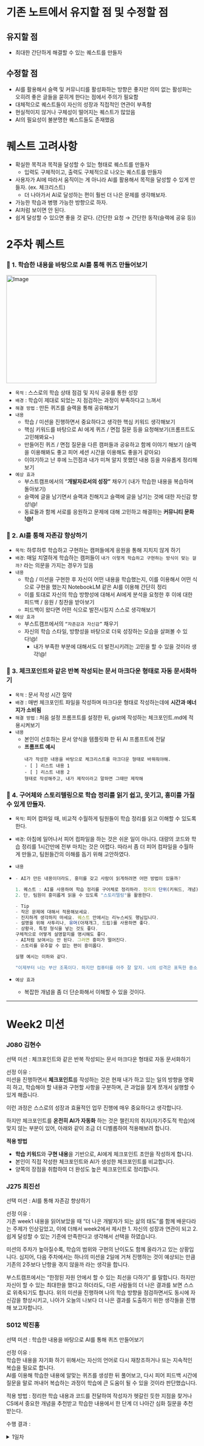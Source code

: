 # 기존 노트에서 유지할 점 및 수정할 점

## 유지할 점

- 최대한 간단하게 해결할 수 있는 퀘스트를 만들자

## 수정할 점

- AI를 활용해서 슬랙 및 커뮤니티를 활성화하는 방향은 좋지만 의미 없는 활성화는 오히려 좋은 글들을 묻히게 한다는 점에서 주의가 필요함
- 대체적으로 퀘스트들이 자신의 성장과 직접적인 연관이 부족함
- 현실적이지 않거나 구체성이 떨어지는 퀘스트가 많았음
- AI의 필요성이 불분명한 퀘스트들도 존재했음

# 퀘스트 고려사항

- 확실한 목적과 목적을 달성할 수 있는 형태로 퀘스트를 만들자
  - 입력도 구체적이고, 출력도 구체적으로 나오는 퀘스트를 만들자
- 사용자가 AI에 따라서 움직이는 게 아니라 AI를 활용해서 목적을 달성할 수 있게 만들자. (ex. 체크리스트)
  - 더 나아가서 AI로 달성하는 편이 훨씬 더 나은 문제를 생각해보자.
- 가능한 학습과 병행 가능한 방향으로 하자.
- AI처럼 보이면 안 된다.
- 쉽게 달성할 수 있으면 좋을 것 같다. (간단한 요청 → 간단한 동작(슬랙에 공유 등))

# 2주차 퀘스트

### 📌 1. 학습한 내용을 바탕으로 AI를 통해 퀴즈 만들어보기

<img width="395" height="285" alt="Image" src="https://github.com/user-attachments/assets/492b4fb5-5cd3-40c2-a4bd-ccbf13fc9ce7" />

- `목적` : 스스로의 학습 상태 점검 및 지식 공유를 통한 성장
- `배경` : 학습이 제대로 되었는 지 점검하는 과정이 부족하다고 느껴서
- `해결 방법` : 만든 퀴즈를 슬랙을 통해 공유해보기
- `내용`
  - 학습 / 미션을 진행하면서 중요하다고 생각한 핵심 키워드 생각해보기
  - 핵심 키워드를 바탕으로 AI 에게 퀴즈 / 면접 질문 등을 요청해보기(프롬프트도 고민해봐요~)
  - 만들어진 퀴즈 / 면접 질문을 다른 캠퍼들과 공유하고 함께 이야기 해보기 (슬랙을 이용해봐도 좋고 피어 세션 시간을 이용해도 좋을거 같아요)
  - 이야기하고 난 후에 느낀점과 내가 미쳐 알지 못했던 내용 등을 자유롭게 정리해보기
- `예상 효과`
  - 부스트캠프에서의 “**개발자로서의 성장”** 채우기 (내가 학습한 내용을 복습하며 돌아보기)
  - 슬랙에 글을 남기면서 슬랙과 친해지고 슬랙에 글을 남기는 것에 대한 자신감 향상!@!
  - 동료들과 함께 서로를 응원하고 문제에 대해 고민하고 해결하는 **커뮤니티 문화 !@!**

### 📌 2. AI를 통해 자존감 향상하기

- `목적`: 하루하루 학습하고 구현하는 캠퍼들에게 응원을 통해 지치지 않게 하기
- `배경`: 매일 치열하게 학습하는 캠퍼들이 `내가 이렇게 학습하고 구현하는 방식이 맞는 걸까?` 라는 의문을 가지는 경우가 있음
- `내용`
  - 학습 / 미션을 구현한 후 자신이 어떤 내용을 학습했는지, 이를 이용해서 어떤 식으로 구현을 했는지 NotebookLM 같은 AI를 이용해 간단히 정리
  - 이를 토대로 자신의 학습 방향성에 대해서 AI에게 분석을 요청한 후 이에 대한 피드백 / 응원 / 칭찬을 받아보기
  - 피드백이 왔다면 어떤 식으로 발전시킬지 스스로 생각해보기
- `예상 효과`
  - 부스트캠프에서의 `“자존감과 자신감”` 채우기
  - 자신의 학습 스타일, 방향성을 바탕으로 더욱 성장하는 모습을 살펴볼 수 있다!@!
    - 내가 부족한 부분에 대해서도 더 발전시키려는 고민을 할 수 있을 것이라 생각!@!

### 📌 3. 체크포인트와 같은 반복 작성되는 문서 마크다운 형태로 자동 문서화하기

- `목적` : 문서 작성 시간 절약
- `배경` : 매번 체크포인트 파일을 작성하며 마크다운 형태로 작성하는데에 **시간과 에너지가 소비됨**
- `해결 방법` : 처음 설정 프롬프트를 설정한 뒤, gist에 작성하는 체크포인트.md에 적용시켜보기
- `내용`
  - 본인이 선호하는 문서 양식을 템플릿화 한 뒤 AI 프롬프트에 전달
  - **프롬프트 예시**
    ```
    내가 작성한 내용을 바탕으로 체크리스트를 마크다운 형태로 바꿔줘야해.
    - [ ] 리스트 내용 1
    - [ ] 리스트 내용 2
    형태로 작성해주고, 내가 제작이라고 말하면 그때만 제작해
    ```

### 📌 4. 구어체와 스토리텔링으로 학습 정리를 읽기 쉽고, 웃기고, 흥미를 가질 수 있게 만들자.

- `목적`: 피어 컴파일 때, 비교적 수월하게 팀원들이 학습 정리를 읽고 이해할 수 있도록 한다.
- `배경`: 아침에 일어나서 피어 컴파일을 하는 것은 쉬운 일이 아니다. 대량의 코드와 학습 정리를 1시간만에 전부 마치는 것은 어렵다. 따라서 좀 더 피어 컴파일을 수월하게 만들고, 팀원들간의 이해를 돕기 위해 고안하였다.
- `내용`
- ```jsx
  - AI가 만든 내용이더라도, 흥미를 갖고 사람이 읽게하려면 어떤 방법이 있을까?

  1. 퀘스트 : AI를 사용하여 학습 정리를 구어체로 정리하라. 정리의 단위(키워드, 개념)은 직접 고를 수 있다.
  2. 단, 팀원이 흥미롭게 읽을 수 있도록 "스토리텔링"을 활용한다.

  - Tip
  - 작은 문제에 대해서 적용해보세요.
  - 진지하게 생각하지 마세요. 퀘스트 안에서는 리누스씨도 행님입니다.
  - 설명을 위해 사투리나, 유머(아재개그, 드립)를 사용하면 좋다.
  - 상황극, 특정 형식을 넣는 것도 좋다.
  구체적으로 어떻게 설명할지를 명시해도 좋다.
  - AI처럼 보여서는 안 된다. 그러면 흥미가 떨어진다.
  - 스토리를 유추할 수 없는 편이 흥미롭다.

  실행 예시는 이하와 같다.

  "이제부터 너는 부산 조폭이다. 하지만 컴퓨터를 아주 잘 알지. 너의 성격은 표독한 중소기업 과장이 아니라, 초등학생에게도 컴퓨터 과학을 가르칠 수 있는 인내력이 있는 선생님이다. 또한 너는 문서보다는 말로 표현 하는 것을 좋아한다. 그래서 문서가 아니라, 흥미로운 이야기나 설명을 곁들여서 사람을 설득하고 납득 시킬 수 있는 힘이 있다. 이해했지? 그리고 너는 부산사나이이므로 부산 사투리를 사용해야한다. 그래야지 이야기에 흥미가 더 생긴다. 그리고 햄은 부산 사나이기 때문에 부산의 행님 답게 말해야한다. 결코 네가 AI인 걸 들켜서는 안 된다. 문서 포맷은 존재하지 않으며, 반드시 평문으로 출력한다. 오직 서술방식만 사투리 구어체여야 한다"

  ```

- `예상 효과`
  - 복잡한 개념을 좀 더 단순화해서 이해할 수 있을 것이다.
 

----
# Week2 미션 

### J080 김현수
선택 미션  : 
체크포인트와 같은 반복 작성되는 문서 마크다운 형태로 자동 문서화하기  

선정 이유 :   
미션을 진행하면서 **체크포인트**를 작성하는 것은 현재 내가 하고 있는 일의 방향을 명확히 하고, 학습해야 할 내용과 구현할 사항을 구분하며, 큰 과업을 잘게 쪼개서 실행할 수 있게 해줍니다.  

이런 과정은 스스로의 성장과 효율적인 업무 진행에 매우 중요하다고 생각합니다.   

하지만 체크포인트를 **온전히 AI가 자동화** 하는 것은 챌린지의 취지(자기주도적 학습)에 맞지 않는 부분이 있어, 아래와 같이 조금 더 디벨롭하여 적용해보려 합니다.

**적용 방법** 
* **학습 키워드**와 **구현 내용**을 기반으로, AI에게 체크포인트 초안을 작성하게 합니다.
* 본인이 직접 작성한 체크포인트와 AI가 생성한 체크포인트를 비교합니다.
* 양쪽의 장점을 취합하여 더 완성도 높은 체크포인트로 정리합니다.

  
### J275 최진선
선택 미션  : 
AI를 통해 자존감 향상하기

선정 이유 :   
기존 week1 내용을 읽어보았을 때 “더 나은 개발자가 되는 삶의 태도”를 함께 배운다라는 주제가 인상깊었고, 이에 더해서 week2에서 제시한 1. 자신의 성장과 연관이 되고 2. 쉽게 달성할 수 있는 기준에 만족한다고 생각해서 선택을 하였습니다.

미션의 주차가 높아질수록, 학습의 범위와 구현의 난이도도 함께 올라가고 있는 상황입니다. 심지어, 다음 주차에서는 하나의 미션을 2일에 거쳐 진행하는 것이 예상되는 만큼 기존의 2주보다 난항을 겪지 않을까 라는 생각을 합니다.  

부스트캠프에서는 “한정된 자원 안에서 할 수 있는 최선을 다하기” 를 말합니다. 하지만 자신이 할 수 있는 최대한을 했다고 하더라도, 다른 사람들의 더 나은 결과를 보면 스스로 위축되기도 합니다. 위의 미션을 진행하며 나의 학습 방향을 점검하면서도 동시에 자신감을 향상시키고, 나아가 오늘의 나보다 더 나은 결과를 도출하기 위한 생각들을 진행해 보고자합니다.

### S012 박진홍
선택 미션  : 
학습한 내용을 바탕으로 AI를 통해 퀴즈 만들어보기

선정 이유 :   
학습한 내용을 자기화 하기 위해서는 자신의 언어로 다시 재창조하거나 또는 지속적인 복습을 필요로 합니다.  
AI를 이용해 학습한 내용에 알맞는 퀴즈를 생성한 뒤 풀어보고, 다시 피어 피드백 시간에 질문을 말로 꺼내어 복습하는 과정이 학습에 큰 도움이 될 수 있을 것이라 판단했습니다.  

적용 방법 :
정리한 학습 내용과 코드를 전달하여 작성자가 헷갈린 듯한 지점을 찾거나 CS에서 중요한 개념을 추천받고 학습한 내용에서 한 단계 더 나아간 심화 질문을 추천 받는다.  

수행 결과 :
<details>
  <summary> 1일차 </summary>
사용 AI: GPT 4.1
프롬프트: 학습 내용 파일 전달 후 "응용력이 필요한 퀴즈 5개 제시" 
활용: 디버깅 덕에게 문제를 읽고 스스로 답변하는 식으로 풀이

### 1. 스레드 풀과 데드락

아래 상황을 보고, 왜 스레드 풀 환경에서 데드락 위험이 더 커지는지 논리적으로 설명하시오.

> **상황**  
> 작업 A가 작업 B의 완료를 기다리는 동안,  
> 작업 B 역시 별도의 스레드 할당을 기다리고 있다.  
> 현재 모든 스레드는 다른 대기 중인 작업을 처리하느라 바쁘다.

- (1) 위와 같은 상황에서 "스레드 풀의 특성이 데드락 위험을 증가시키는 이유"를 구체적으로 기술하시오.
- (2) 이 문제를 완화할 수 있는 두 가지 방법을 제시하고 근거를 설명하시오.

---

### 2. 병렬 처리와 동시성의 본질적 차이

다음 중 "동시성"과 "병렬 처리"의 본질적 차이를 명확히 드러내는 설명을 고르고, 근거와 함께 올바른 선택을 서술하시오.

- ① 둘 다 여러 작업이 완전히 동시에 실행된다.
- ② 병렬 처리는 여러 코어에서 물리적으로 동시에 작업이 진행되는 것이고, 동시성은 하나의 코어에서 여러 작업이 동시에 실행되는 것처럼 보이게 스케줄링을 통해 처리된다.
- ③ 동시성에서는 항상 각 작업이 순차적으로 끝나야 한다.
- ④ 병렬 처리는 자원 공유를 필요로 하지 않는다.

---

### 3. 이벤트 기반 프로그래밍의 오해와 진실

아래 문장에 대해 “맞는 부분”과 “틀린 부분”을 구체적으로 지적하시오.

> **문장**  
> “이벤트 기반 프로그래밍은 반드시 비동기적이어야 하며, 모든 이벤트 핸들러는 비동기적으로 동작한다.”

---

### 4. Swift 값 타입과 POP(Protocol-Oriented Programming)

Swift에서 값 타입(Value Type)을 선호하는 이유와,  
이와 관련해 POP(Protocol-Oriented Programming)가 어떤 장점을 제공하는지 논리적으로 설명하시오.

---

### 5. 이벤트 루프와 이벤트 큐의 역할

단일 스레드 기반의 이벤트 기반 프로그래밍 환경에서  
이벤트 루프와 이벤트 큐의 역할이 각각 어떻게 다르고,  
이 두 요소가 없을 때 어떤 문제가 발생하는지 구체적으로 설명하시오.

---
</details>
